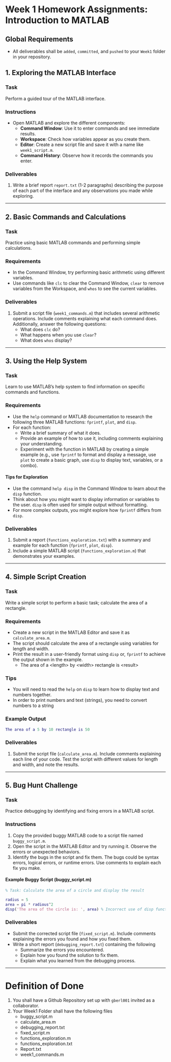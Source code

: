 # Week 1 Homework Assignments: Introduction to MATLAB

## Global Requirements

* All deliverables shall be `added`, `committed`, and `pushed` to your `Week1` folder in your repository.

## 1. Exploring the MATLAB Interface

### Task

Perform a guided tour of the MATLAB interface.

### Instructions

- Open MATLAB and explore the different components:
    - **Command Window**: Use it to enter commands and see immediate results.
    - **Workspace**: Check how variables appear as you create them.
    - **Editor**: Create a new script file and save it with a name like `week1_script.m`.
    - **Command History**: Observe how it records the commands you enter.

### Deliverables

1. Write a brief report `report.txt` (1-2 paragraphs) describing the purpose of each part of the interface and any
   observations you made while exploring.

---

## 2. Basic Commands and Calculations

### Task

Practice using basic MATLAB commands and performing simple calculations.

### Requirements

- In the Command Window, try performing basic arithmetic using different variables.
- Use commands like `clc` to clear the Command Window, `clear` to remove variables from the Workspace, and `whos` to
  see the current variables.

### Deliverables

1. Submit a script file (`week1_commands.m`) that includes several arithmetic operations. Include comments explaining
   what each command does. Additionally, answer the following questions:
    - What does `clc` do?
    - What happens when you use `clear`?
    - What does `whos` display?

---

## 3. Using the Help System

### Task

Learn to use MATLAB’s help system to find information on specific commands and functions.

### Requirements
* Use the `help` command or MATLAB documentation to research the following three MATLAB functions: `fprintf`, `plot`,
  and `disp`.
* For each function:
    * Write a brief summary of what it does.
    * Provide an example of how to use it, including comments explaining your understanding.
    * Experiment with the function in MATLAB by creating a simple example (e.g., use `fprintf` to format and display a
      message, use `plot` to create a basic graph, use `disp` to display text, variables, or a combo).

#### Tips for Exploration

* Use the command `help disp` in the Command Window to learn about the `disp` function.
* Think about how you might want to display information or variables to the user. `disp` is often used for simple output
  without formatting.
* For more complex outputs, you might explore how `fprintf` differs from `disp`.

### Deliverables

1. Submit a report (`functions_exploration.txt`) with a summary and example for each
   function (`fprintf`, `plot`, `disp`).
1. Include a simple MATLAB script (`functions_exploration.m`) that demonstrates your examples.

---

## 4. Simple Script Creation

### Task

Write a simple script to perform a basic task; calculate the area of a rectangle.

### Requirements

- Create a new script in the MATLAB Editor and save it as `calculate_area.m`.
- The script should calculate the area of a rectangle using variables for length and width.
- Print the result in a user-friendly format using `disp` or, `fprintf` to achieve the output shown in the example. 
  - The area of a \<length\> by \<width\> rectangle is \<result\>

### Tips
  - You will need to read the `help` on `disp` to learn how to display text and numbers together.
  - In order to print numbers and text (strings), you need to convert numbers to a string

### Example Output

```matlab
The area of a 5 by 10 rectangle is 50
```

### Deliverables

1. Submit the script file (`calculate_area.m`). Include comments explaining each line of your code. Test the script with
   different values for length and width, and note the results.

---

## 5. Bug Hunt Challenge

### Task

Practice debugging by identifying and fixing errors in a MATLAB script.

### Instructions

1. Copy the provided buggy MATLAB code to a script file named `buggy_script.m`.
1. Open the script in the MATLAB Editor and try running it. Observe the errors or unexpected behaviors.
1. Identify the bugs in the script and fix them. The bugs could be syntax errors, logical errors, or runtime errors. Use
   comments to explain each fix you make.

#### Example Buggy Script (buggy_script.m)

```matlab
% Task: Calculate the area of a circle and display the result

radius = 5
area = pi * radious^2
disp('The area of the circle is: ', area) % Incorrect use of disp function
```

### Deliverables

* Submit the corrected script file (`fixed_script.m`). Include comments explaining the errors you found and how you fixed them.
* Write a short report (`debugging_report.txt`) containing the following
  * Summarize the errors you encountered.
  * Explain how you found the solution to fix them.
  * Explain what you learned from the debugging process.

---

# Definition of Done
1. You shall have a Github Repository set up with `gberl001` invited as a collaborator.
2. Your Week1 Folder shall have the following files
   * buggy_script.m
   * calculate_area.m
   * debugging_report.txt
   * fixed_script.m
   * functions_exploration.m
   * functions_exploration.txt
   * Report.txt
   * week1_commands.m
